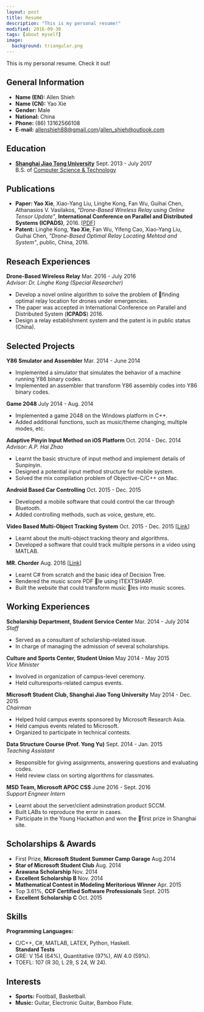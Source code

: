 ```yaml
---
layout: post
title: Resume
description: "This is my personal resume!"
modified: 2016-09-30
tags: [about myself]
image:
  background: triangular.png
---
```


This is my personal resume. Check it out!

## General Information
* **Name (EN):** Allen Shieh
* **Name (CN):** Yao Xie
* **Gender:** Male
* **National:** China
* **Phone:** (86) 13162566108
* **E-mail:** allenshieh88@gmail.com/allen_shieh@outlook.com

## Education
* [**Shanghai Jiao Tong University**](http://en.sjtu.edu.cn/) Sept. 2013 - July 2017 <br>
B.S. of [Computer Science & Technology](http://www.cs.sjtu.edu.cn/en/)

## Publications
* **Paper: Yao Xie**, Xiao-Yang Liu, Linghe Kong, Fan Wu, Guihai Chen, Athanasios V. Vasilakos, *"Drone-Based Wireless Relay using Online Tensor Update"*, **International Conference on Parallel and Distributed Systems (ICPADS)**, 2016. \[[PDF](/publications/icpads2016drone.pdf)\]
* **Patent:** Linghe Kong, **Yao Xie**, Fan Wu, Yifeng Cao, Xiao-Yang Liu, Guihai Chen, *"Drone-Based Optimal Relay Locating Mehtod and System"*, public, China, 2016.

## Reseach Experiences
**Drone-Based Wireless Relay** Mar. 2016 - July 2016 <br>
*Advisor: Dr. Linghe Kong (Special Researcher)* <br>
* Develop a novel online algorithm to solve the problem of finding optimal relay location for drones under emergencies. <br>
* The paper was accepted in International Conference on Parallel and Distributed System (**ICPADS**) 2016. <br>
* Design a relay establishment system and the patent is in public status (China). <br>

## Selected Projects
**Y86 Smulator and Assembler** Mar. 2014 - June 2014 <br>
* Implemented a simulator that simulates the behavior of a machine running Y86 binary codes. <br>
* Implemented an assembler that transform Y86 assembly codes into Y86 binary codes. <br>

**Game 2048** July 2014 - Aug. 2014 <br>
* Implemented a game 2048 on the Windows platform in C++. <br>
* Added additional functions, such as music/theme changing, multiple modes, etc. <br>

**Adaptive Pinyin Input Method on iOS Platform** Oct. 2014 - Dec. 2014 <br>
*Advisor: A.P. Hai Zhao* <br>
* Learnt the basic structure of input method and implement details of Sunpinyin. <br>
* Designed a potential input method structure for mobile system. <br>
* Solved the mix compilation problem of Objective-C/C++ on Mac. <br>

**Android Based Car Controlling** Oct. 2015 - Dec. 2015 <br>
* Developed a mobile software that could control the car through Bluetooth. <br>
* Added controlling methods, such as voice, gesture, etc. <br>

**Video Based Multi-Object Tracking System** Oct. 2015 - Dec. 2015 \[[Link](https://github.com/AllenShieh/MultiTrackProject)\] <br>
* Learnt about the multi-object tracking theory and algorithms. <br>
* Developed a software that could track multiple persons in a video using MATLAB. <br>

**MR. Chorder** Aug. 2016 \[[Link](https://github.com/aaronguo1996/MrChorder)\] <br>
* Learnt C# from scratch and the basic idea of Decision Tree. <br>
* Rendered the music score PDF le using ITEXTSHARP. <br>
* Built the website that could transform music les into music scores. <br>

## Working Experiences
**Scholarship Department, Student Service Center** Mar. 2014 - July 2014 <br>
*Staff* <br>
* Served as a consultant of scholarship-related issue. <br>
* In charge of managing the admission of several scholarships. <br>

**Culture and Sports Center, Student Union** May 2014 - May 2015 <br>
*Vice Minister* <br>
* Involved in organization of campus-level ceremony. <br>
* Held culturesports-related campus events. <br>

**Microsoft Student Club, Shanghai Jiao Tong University** May 2014 - Dec. 2015 <br>
*Chairman* <br>
* Helped hold campus events sponsored by Microsoft Research Asia. <br>
* Held campus events related to Microsoft. <br>
* Organized to participate in technical contests. <br>

**Data Structure Course (Prof. Yong Yu)** Sept. 2014 - Jan. 2015 <br>
*Teaching Assistant* <br>
* Responsible for giving assignments, answering questions and evaluating codes. <br>
* Held review class on sorting algorithms for classmates. <br>

**MSD Team, Microsoft APGC CSS** June 2016 - Sept. 2016 <br>
*Support Engneer Intern* <br>
* Learnt about the server/client adminstration product SCCM. <br>
* Built LABs to reproduce the error in cases. <br>
* Participate in the Young Hackathon and won the first prize in Shanghai site. <br>

## Scholarships & Awards
* First Prize, **Microsoft Student Summer Camp Garage** Aug.2014
* **Star of Microsoft Student Club** Aug. 2014
* **Arawana Scholarship** Nov. 2014
* **Excellent Scholarship B** Nov. 2014
* **Mathematical Contest in Modeling Meritorious Winner** Apr. 2015
* Top 3.61%, **CCF Certified Software Professionals** Sept. 2015
* **Excellent Scholarship C** Oct. 2015

## Skills
**Programming Languages:** <br>
* C/C++, C#, MATLAB, LATEX, Python, Haskell. <br>
**Standard Tests** <br>
* GRE: V 154 (64%), Quantitative (97%), AW 4.0 (59%). <br>
* TOEFL: 107 (R 30, L 29, S 24, W 24). <br>

## Interests
* **Sports:** Football, Basketball.
* **Music:** Guitar, Electronic Guitar, Bamboo Flute.
